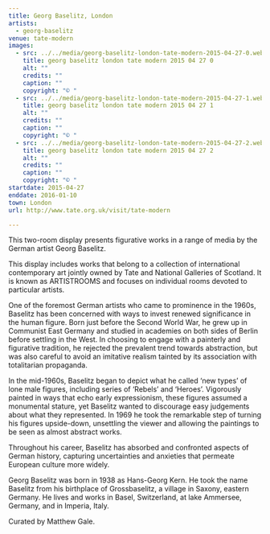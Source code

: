 ```yaml
---
title: Georg Baselitz, London
artists:
  - georg-baselitz
venue: tate-modern
images:
  - src: ../../media/georg-baselitz-london-tate-modern-2015-04-27-0.webp
    title: georg baselitz london tate modern 2015 04 27 0
    alt: ""
    credits: ""
    caption: ""
    copyright: "© "
  - src: ../../media/georg-baselitz-london-tate-modern-2015-04-27-1.webp
    title: georg baselitz london tate modern 2015 04 27 1
    alt: ""
    credits: ""
    caption: ""
    copyright: "© "
  - src: ../../media/georg-baselitz-london-tate-modern-2015-04-27-2.webp
    title: georg baselitz london tate modern 2015 04 27 2
    alt: ""
    credits: ""
    caption: ""
    copyright: "© "
startdate: 2015-04-27
enddate: 2016-01-10
town: London
url: http://www.tate.org.uk/visit/tate-modern

---
```


This two-room display presents figurative works in a range of media by the German artist Georg Baselitz.

This display includes works that belong to a collection of international contemporary art jointly owned by Tate and National Galleries of Scotland. It is known as ARTISTROOMS and focuses on individual rooms devoted to particular artists.

One of the foremost German artists who came to prominence in the 1960s, Baselitz has been concerned with ways to invest renewed significance in the human figure. Born just before the Second World War, he grew up in Communist East Germany and studied in academies on both sides of Berlin before settling in the West. In choosing to engage with a painterly and figurative tradition, he rejected the prevalent trend towards abstraction, but was also careful to avoid an imitative realism tainted by its association with totalitarian propaganda.

In the mid-1960s, Baselitz began to depict what he called ‘new types’ of lone male figures, including series of ‘Rebels’ and ‘Heroes’. Vigorously painted in ways that echo early expressionism, these figures assumed a monumental stature, yet Baselitz wanted to discourage easy judgements about what they represented. In 1969 he took the remarkable step of turning his figures upside-down, unsettling the viewer and allowing the paintings to be seen as almost abstract works.

Throughout his career, Baselitz has absorbed and confronted aspects of German history, capturing uncertainties and anxieties that permeate European culture more widely.

Georg Baselitz was born in 1938 as Hans-Georg Kern. He took the name Baselitz from his birthplace of Grossbaselitz, a village in Saxony, eastern Germany. He lives and works in Basel, Switzerland, at lake Ammersee, Germany, and in Imperia, Italy.

Curated by Matthew Gale.